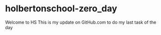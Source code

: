 # holbertonschool-zero_day
Welcome to HS
This is my update on GitHub.com to do my last task of the day

